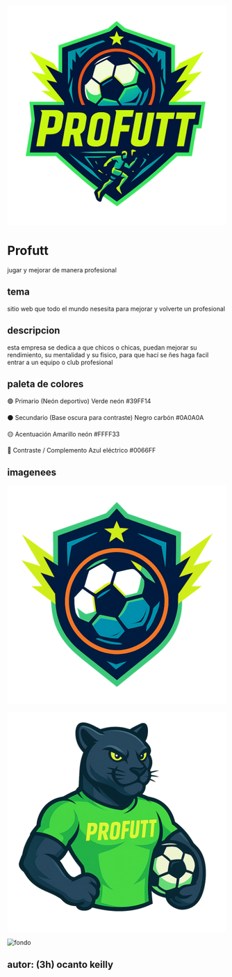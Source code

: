 ![logo](logo.png)
# Profutt
jugar y mejorar de manera profesional

## tema 
sitio web que todo el mundo nesesita
para mejorar y volverte un profesional 

## descripcion 
esta empresa se dedica a que chicos o chicas,
 puedan mejorar su rendimiento, su mentalidad y su fisico,
para que hací se ñes haga facil entrar a un equipo o club profesional

## paleta de colores
🟢 Primario (Neón deportivo)
Verde neón
#39FF14

⚫ Secundario (Base oscura para contraste)
Negro carbón
#0A0A0A

🟡 Acentuación
Amarillo neón
#FFFF33

🔵 Contraste / Complemento
Azul eléctrico
#0066FF

## imagenees
![logotipo](logotipo.png)

![mascota](mascota.png)

![fondo](fondo.png)
## autor: (3h) ocanto keilly 